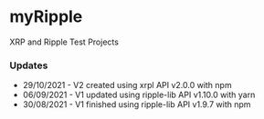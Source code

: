 # myRipple
XRP and Ripple Test Projects

### Updates
- 29/10/2021 - V2 created using xrpl API v2.0.0 with npm
- 06/09/2021 - V1 updated using ripple-lib API v1.10.0 with yarn
- 30/08/2021 - V1 finished using ripple-lib API v1.9.7 with npm

